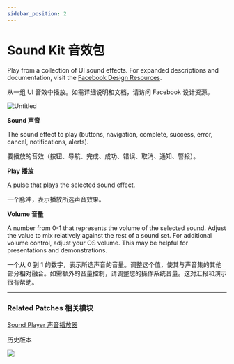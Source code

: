 ```yaml
---
sidebar_position: 2
---
```


# Sound Kit 音效包

Play from a collection of UI sound effects. For expanded descriptions and documentation, visit the [Facebook Design Resources](http://facebook.design/soundkit).

从一组 UI 音效中播放。如需详细说明和文档，请访问 Facebook 设计资源。

![Untitled](https://s3.us-west-2.amazonaws.com/secure.notion-static.com/90964d3a-0d69-49d2-8872-47d7773f0b52/Untitled.png?X-Amz-Algorithm=AWS4-HMAC-SHA256&X-Amz-Content-Sha256=UNSIGNED-PAYLOAD&X-Amz-Credential=AKIAT73L2G45EIPT3X45%2F20220602%2Fus-west-2%2Fs3%2Faws4_request&X-Amz-Date=20220602T170200Z&X-Amz-Expires=86400&X-Amz-Signature=23470f327cf197a0cab96b3bca4fa9c32f2900fbc206ffd18d78027476fb523f&X-Amz-SignedHeaders=host&response-content-disposition=filename%20%3D%22Untitled.png%22&x-id=GetObject)

**Sound 声音**

The sound effect to play (buttons, navigation, complete, success, error, cancel, notifications, alerts).

要播放的音效（按钮、导航、完成、成功、错误、取消、通知、警报）。

**Play 播放**

A pulse that plays the selected sound effect.

一个脉冲，表示播放所选声音效果。

**Volume 音量**

A number from 0-1 that represents the volume of the selected sound. Adjust the value to mix relatively against the rest of a sound set. For additional volume control, adjust your OS volume. This may be helpful for presentations and demonstrations.

一个从 0 到 1 的数字，表示所选声音的音量。调整这个值，使其与声音集的其他部分相对融合。如需额外的音量控制，请调整您的操作系统音量。这对汇报和演示很有帮助。

------

### Related Patches 相关模块

[Sound Player 声音播放器](https://www.notion.so/Sound-Player-7d68cd2d64774da9a303098f46cf93bb)

历史版本

![](https://s3.us-west-2.amazonaws.com/secure.notion-static.com/68dcd15e-2017-4255-9940-712a479cd806/Untitled.png?X-Amz-Algorithm=AWS4-HMAC-SHA256&X-Amz-Content-Sha256=UNSIGNED-PAYLOAD&X-Amz-Credential=AKIAT73L2G45EIPT3X45%2F20220602%2Fus-west-2%2Fs3%2Faws4_request&X-Amz-Date=20220602T170202Z&X-Amz-Expires=86400&X-Amz-Signature=ebc2286767d1f039ec2309d380a84733e584137deaf4bac0077f72dcaabde328&X-Amz-SignedHeaders=host&response-content-disposition=filename%20%3D%22Untitled.png%22&x-id=GetObject)
